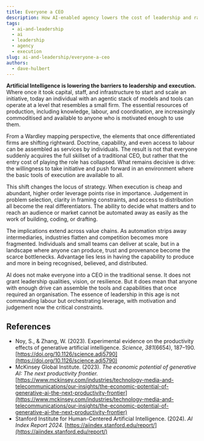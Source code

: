 ```yaml
---
title: Everyone a CEO
description: How AI-enabled agency lowers the cost of leadership and raises the premium on judgement and distribution.
tags:
  - ai-and-leadership
  - ai
  - leadership
  - agency
  - execution
slug: ai-and-leadership/everyone-a-ceo
authors:
  - dave-hulbert
---
```


**Artificial Intelligence is lowering the barriers to leadership and execution.** Where once it took capital, staff, and infrastructure to start and scale an initiative, today an individual with an agentic stack of models and tools can operate at a level that resembles a small firm. The essential resources of production, including knowledge, labour, and coordination, are increasingly commoditised and available to anyone who is motivated enough to use them.

<!-- truncate -->

From a Wardley mapping perspective, the elements that once differentiated firms are shifting rightward. Doctrine, capability, and even access to labour can be assembled as services by individuals. The result is not that everyone suddenly acquires the full skillset of a traditional CEO, but rather that the entry cost of playing the role has collapsed. What remains decisive is drive: the willingness to take initiative and push forward in an environment where the basic tools of execution are available to all.

This shift changes the locus of strategy. When execution is cheap and abundant, higher order leverage points rise in importance. Judgement in problem selection, clarity in framing constraints, and access to distribution all become the real differentiators. The ability to decide what matters and to reach an audience or market cannot be automated away as easily as the work of building, coding, or drafting.

The implications extend across value chains. As automation strips away intermediaries, industries flatten and competition becomes more fragmented. Individuals and small teams can deliver at scale, but in a landscape where anyone can produce, trust and provenance become the scarce bottlenecks. Advantage lies less in having the capability to produce and more in being recognised, believed, and distributed.

AI does not make everyone into a CEO in the traditional sense. It does not grant leadership qualities, vision, or resilience. But it does mean that anyone with enough drive can assemble the tools and capabilities that once required an organisation. The essence of leadership in this age is not commanding labour but orchestrating leverage, with motivation and judgement now the critical constraints.

## References

- Noy, S., & Zhang, W. (2023). Experimental evidence on the productivity effects of generative artificial intelligence. *Science, 381*(6654), 187–190. [https://doi.org/10.1126/science.adj5790](https://doi.org/10.1126/science.adj5790)
- McKinsey Global Institute. (2023). *The economic potential of generative AI: The next productivity frontier.* [https://www.mckinsey.com/industries/technology-media-and-telecommunications/our-insights/the-economic-potential-of-generative-ai-the-next-productivity-frontier](https://www.mckinsey.com/industries/technology-media-and-telecommunications/our-insights/the-economic-potential-of-generative-ai-the-next-productivity-frontier)
- Stanford Institute for Human-Centered Artificial Intelligence. (2024). *AI Index Report 2024.* [https://aiindex.stanford.edu/report/](https://aiindex.stanford.edu/report/)
